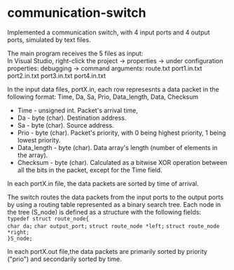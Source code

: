 # communication-switch
Implemented a communication switch, with 4 input ports and 4 output ports, simulated by text files.

The main program receives the 5 files as input:<br>
In Visual Studio, right-click the project -> properties -> under configuration properties: debugging -> command arguments: route.txt port1.in.txt port2.in.txt port3.in.txt port4.in.txt

In the input data files, portX.in, each row represesnts a data packet in the following format:
Time, Da, Sa, Prio, Data_length, Data, Checksum
* Time - unsigned int. Packet's arrival time,
* Da - byte (char). Destination address.
* Sa - byte (char). Source address.
* Prio - byte (char). Packet's priority, with 0 being highest priority, 1 being lowest priority.
* Data_length - byte (char). Data array's length (number of elements in the array).
* Checksum - byte (char). Calculated as a bitwise XOR operation between all the bits in the packet, except for the Time field.

In each portX.in file, the data packets are sorted by time of arrival.

The switch routes the data packets from the input ports to the output ports by using a routing table represented as a binary search tree. Each node in the tree (S_node) is defined as a structure with the following fields: <br>
`typedef struct route_node{`<br>
  `char da;`
  `char output_port;`
  `struct route_node *left;`
  `struct route_node *right;`<br>
`}S_node;`

In each portX.out file,the data packets are primarily sorted by priority ("prio") and secondarily sorted by time.
